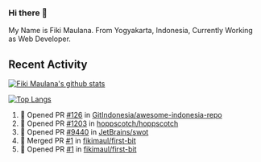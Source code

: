 ### Hi there 👋

My Name is Fiki Maulana. From Yogyakarta, Indonesia, Currently Working as Web Developer.

## Recent Activity

[![Fiki Maulana's github stats](https://github-readme-stats.vercel.app/api?username=fikimaul&show_icons=true&theme=radical)](https://github.com/fikimaul) 

[![Top Langs](https://github-readme-stats.vercel.app/api/top-langs/?username=fikimaul&langs_count=5&theme=radical)](https://github.com/fikimaul)

<!--START_SECTION:activity-->
1. 💪 Opened PR [#126](https://github.com/GitIndonesia/awesome-indonesia-repo/pull/126) in [GitIndonesia/awesome-indonesia-repo](https://github.com/GitIndonesia/awesome-indonesia-repo)
2. 💪 Opened PR [#1203](https://github.com/hoppscotch/hoppscotch/pull/1203) in [hoppscotch/hoppscotch](https://github.com/hoppscotch/hoppscotch)
3. 💪 Opened PR [#9440](https://github.com/JetBrains/swot/pull/9440) in [JetBrains/swot](https://github.com/JetBrains/swot)
4. 🎉 Merged PR [#1](https://github.com/fikimaul/first-bit/pull/1) in [fikimaul/first-bit](https://github.com/fikimaul/first-bit)
5. 💪 Opened PR [#1](https://github.com/fikimaul/first-bit/pull/1) in [fikimaul/first-bit](https://github.com/fikimaul/first-bit)
<!--END_SECTION:activity-->
